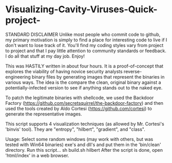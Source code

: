 Visualizing-Cavity-Viruses-Quick-project-
=========================================

STANDARD DISCLAIMER
Unlike most people who commit code to github,
my primary motivation is simply to find a place
for interesting code to live if I don't want to
lose track of it.  You'll find my coding styles 
vary from project to project and that I pay
little attention to community standards or
feedback.  I do all that stuff at my day job.
Enjoy!  


This was HASTILY written in about four hours.  It is a proof-of-concept
that explores the viability of having novice security analysts reverse-
engineering binary files by generating images that represent the
binaries in various ways.  The idea is the compare the clean, original
binary against a potentially-infected version to see if anything stands
out to the naked eye.

To patch the legitimate binaries with shellcode, we used the Backdoor
Factory (https://github.com/secretsquirrel/the-backdoor-factory)
and then used the tools created by Aldo Cortesi (https://github.com/cortesi)
to generate the representative images.

This script supports 4 visualization techniques (as allowed by Mr. 
Cortesi's 'binvis' tool).  They are "entropy", "hilbert", "gradient",
and "class".

Usage:
Select some random windows (may work with others, but was tested with
Win64 binaries) exe's and dll's and put them in the 'bin/clean' directory.
Run this script...
    sh build.sh hilbert
After the script is done, open 'html/index' in a web browser.


